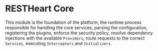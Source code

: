 # RESTHeart Core

This module is the foundation of the platform, the runtime process responsible for handling the core services, parsing the configuration, registering the plugins, enforce the security policy, resolve dependency injections with the available `Providers`, route requests to the correct `Services`, executing `Interceptors` and `Initializers`.